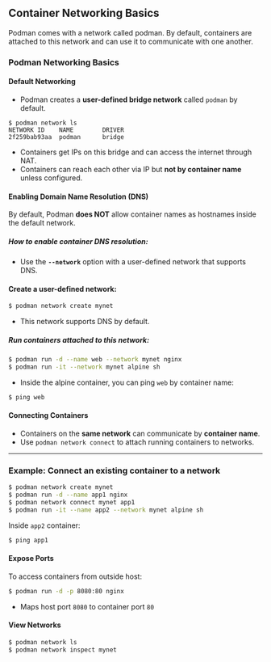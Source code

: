 ## Container Networking Basics

Podman comes with a network called podman. By default, containers are attached to this network and can use it to communicate with one another.

###  Podman Networking Basics


####  **Default Networking**

* Podman creates a **user-defined bridge network** called `podman` by default.
```
$ podman network ls
NETWORK ID    NAME        DRIVER
2f259bab93aa  podman      bridge
```

* Containers get IPs on this bridge and can access the internet through NAT.
* Containers can reach each other via IP but **not by container name** unless configured.


#### **Enabling Domain Name Resolution (DNS)**

By default, Podman **does NOT** allow container names as hostnames inside the default network.

##### How to enable container DNS resolution:

* Use the **`--network`** option with a user-defined network that supports DNS.



#### Create a user-defined network:

```bash
$ podman network create mynet
```

* This network supports DNS by default.


##### Run containers attached to this network:

```bash
$ podman run -d --name web --network mynet nginx
$ podman run -it --network mynet alpine sh
```

* Inside the alpine container, you can ping `web` by container name:

```bash
$ ping web
```


####  **Connecting Containers**

* Containers on the **same network** can communicate by **container name**.
* Use `podman network connect` to attach running containers to networks.

---

### Example: Connect an existing container to a network

```bash
$ podman network create mynet
$ podman run -d --name app1 nginx
$ podman network connect mynet app1
$ podman run -it --name app2 --network mynet alpine sh
```

Inside `app2` container:

```bash
$ ping app1
```


#### **Expose Ports**

To access containers from outside host:

```bash
$ podman run -d -p 8080:80 nginx
```

* Maps host port `8080` to container port `80`


####  **View Networks**

```bash
$ podman network ls
$ podman network inspect mynet
```


